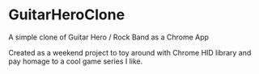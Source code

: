 # GuitarHeroClone
A simple clone of Guitar Hero / Rock Band as a Chrome App

Created as a weekend project to toy around with Chrome HID library and pay homage to a cool game series I like.

